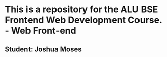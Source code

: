 # This is a repository for the ALU BSE Frontend Web Development Course. - Web Front-end

## Student: Joshua Moses